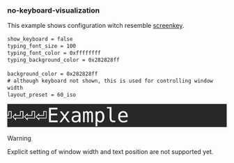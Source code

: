 ### no-keyboard-visualization

This example shows configuration witch resemble [screenkey](https://www.thregr.org/wavexx/software/screenkey/).

```
show_keyboard = false
typing_font_size = 100
typing_font_color = 0xffffffff
typing_background_color = 0x282828ff

background_color = 0x282828ff
# although keyboard not shown, this is used for controlling window width
layout_preset = 60_iso
```

![screenshot](./screenshot.png)

> [!WARNING]
> Explicit setting of window width and text position are not supported yet.
